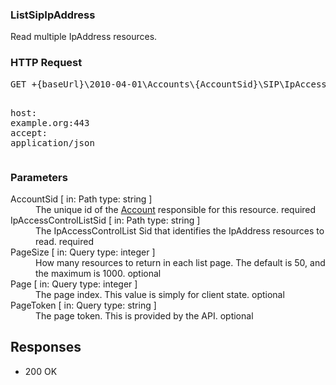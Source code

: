 <!DOCTYPE html><html><head><title></title><link rel="stylesheet" href="../OpenApi.css"/><meta charset="utf-8"/><meta name="viewport" content="width=device-width, initial-scale=1"/></head><body><article><section  class="requestOverview"><h1  class="requestSummary">ListSipIpAddress</h1><p  class="requestDescription">Read multiple IpAddress resources.</p></section><section  class="http"><h3>HTTP Request</h3><pre  class="httpExample"><span  class="requestLine">GET</span> <span  class="httpTarget">+{baseUrl}\2010-04-01\Accounts\{AccountSid}\SIP\IpAccessControlLists\{IpAccessControlListSid}\IpAddresses.json{?PageSize*,Page*,PageToken*}</span> <span  class="httpVersion">HTTP/1.1</span>
<span  class="headerLine">host</span>: <span  class="headerValue">example.org:443</span>
<span  class="headerLine">accept</span>: <span  class="headerValue">application/json</span>
</pre></section><dl  class="parameters"><h3>Parameters</h3><dt  class="parameter"><span  class="parameterName">AccountSid</span> [ in: <span  class="parameterLocation">Path</span> type: <span  class="parameterType">string</span> ]</dt><dd  class="parameter"><span  class="parameterDescription">The unique id of the [Account](https://www.twilio.com/docs/iam/api/account) responsible for this resource.</span> <span  class="parameterRequired">required</span></dd><dt  class="parameter"><span  class="parameterName">IpAccessControlListSid</span> [ in: <span  class="parameterLocation">Path</span> type: <span  class="parameterType">string</span> ]</dt><dd  class="parameter"><span  class="parameterDescription">The IpAccessControlList Sid that identifies the IpAddress resources to read.</span> <span  class="parameterRequired">required</span></dd><dt  class="parameter"><span  class="parameterName">PageSize</span> [ in: <span  class="parameterLocation">Query</span> type: <span  class="parameterType">integer</span> ]</dt><dd  class="parameter"><span  class="parameterDescription">How many resources to return in each list page. The default is 50, and the maximum is 1000.</span> <span  class="parameterRequired">optional</span></dd><dt  class="parameter"><span  class="parameterName">Page</span> [ in: <span  class="parameterLocation">Query</span> type: <span  class="parameterType">integer</span> ]</dt><dd  class="parameter"><span  class="parameterDescription">The page index. This value is simply for client state.</span> <span  class="parameterRequired">optional</span></dd><dt  class="parameter"><span  class="parameterName">PageToken</span> [ in: <span  class="parameterLocation">Query</span> type: <span  class="parameterType">string</span> ]</dt><dd  class="parameter"><span  class="parameterDescription">The page token. This is provided by the API.</span> <span  class="parameterRequired">optional</span></dd></dl><section  class="responses"><h2>Responses</h2><ul  class="responses"><li  class="response"><span  class="statusLine">200</span> <span  class="statusDescription">OK</span></li></ul></section></article></body></html>